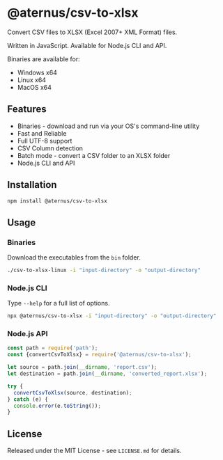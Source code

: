# @aternus/csv-to-xlsx

Convert CSV files to XLSX (Excel 2007+ XML Format) files.

Written in JavaScript. Available for Node.js CLI and API.

Binaries are available for:

- Windows x64
- Linux x64
- MacOS x64

## Features

- Binaries - download and run via your OS's command-line utility
- Fast and Reliable
- Full UTF-8 support
- CSV Column detection
- Batch mode - convert a CSV folder to an XLSX folder
- Node.js CLI and API

## Installation

```bash
npm install @aternus/csv-to-xlsx
```

## Usage

### Binaries

Download the executables from the `bin` folder.

```bash
./csv-to-xlsx-linux -i "input-directory" -o "output-directory"
```

### Node.js CLI

Type `--help` for a full list of options.

```bash
npx @aternus/csv-to-xlsx -i "input-directory" -o "output-directory"
```

### Node.js API

```javascript
const path = require('path');
const {convertCsvToXlsx} = require('@aternus/csv-to-xlsx');

let source = path.join(__dirname, 'report.csv');
let destination = path.join(__dirname, 'converted_report.xlsx');

try {
  convertCsvToXlsx(source, destination);
} catch (e) {
  console.error(e.toString());
}
```

## License

Released under the MIT License - see `LICENSE.md` for details.
